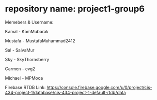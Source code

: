 # repository name: project1-group6

Memebers & Username:

Kamal - KamMubarak

Mustafa - MustafaMuhammad2412

Sal - SalvaMur

Sky - SkyThornsberry

Carmen - cvg2
  
Michael - MPMoca

Firebase RTDB Link: https://console.firebase.google.com/u/0/project/cis-434-project-1/database/cis-434-project-1-default-rtdb/data

